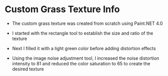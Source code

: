 # Custom Grass Texture Info

- The custom grass texture was created from scratch using Paint.NET 4.0

- I started with the rectangle tool to establish the size and ratio of the texture

- Next I filled it with a light green color before adding distortion effects

- Using the image noise adjustment tool, I increased the noise distortion intensity to 81 and reduced the color saturation to 65 to create the desired texture